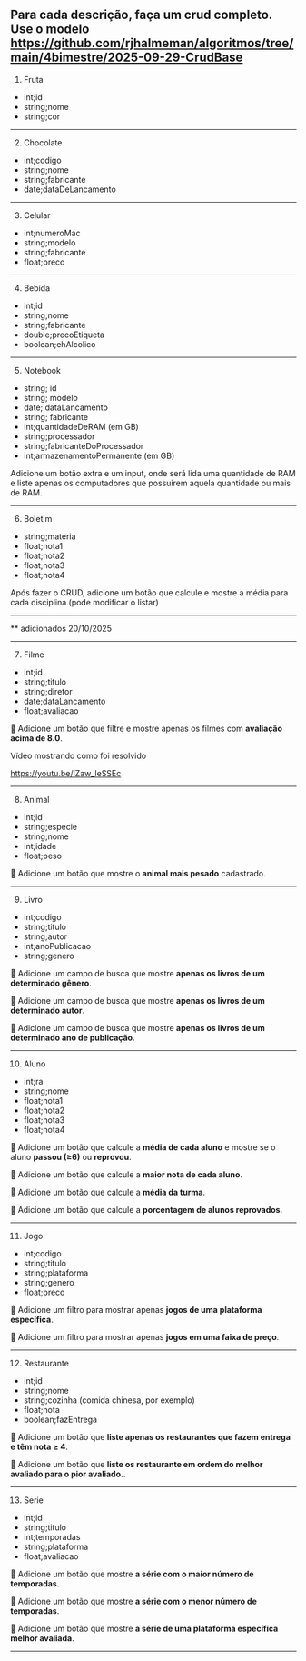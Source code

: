 ## Para cada descrição, faça um crud completo. Use o modelo https://github.com/rjhalmeman/algoritmos/tree/main/4bimestre/2025-09-29-CrudBase


1) Fruta

- int;id
- string;nome
- string;cor

--- 
2) Chocolate

- int;codigo
- string;nome
- string;fabricante
- date;dataDeLancamento
--- 
3) Celular

- int;numeroMac
- string;modelo
- string;fabricante
- float;preco

--- 
4) Bebida

- int;id
- string;nome
- string;fabricante
- double;precoEtiqueta
- boolean;ehAlcolico

--- 
5) Notebook

- string; id
- string; modelo
- date; dataLancamento
- string; fabricante
- int;quantidadeDeRAM (em GB)
- string;processador
- string;fabricanteDoProcessador
- int;armazenamentoPermanente (em GB)

Adicione um botão extra e um input, onde será lida uma quantidade de RAM e liste apenas os computadores que possuirem aquela quantidade ou mais de RAM.

--- 
6) Boletim

- string;materia
- float;nota1
- float;nota2
- float;nota3
- float;nota4

Após fazer o CRUD, adicione um botão que calcule e mostre a média para cada disciplina (pode modificar o listar)

---

** adicionados 20/10/2025

---
7) Filme

- int;id  
- string;titulo  
- string;diretor  
- date;dataLancamento  
- float;avaliacao  

🔹 Adicione um botão que filtre e mostre apenas os filmes com **avaliação acima de 8.0**.

Vídeo mostrando como foi resolvido

https://youtu.be/lZaw_leSSEc

---

8) Animal

- int;id  
- string;especie  
- string;nome  
- int;idade  
- float;peso  

🔹 Adicione um botão que mostre o **animal mais pesado** cadastrado.

---

9) Livro

- int;codigo  
- string;titulo  
- string;autor  
- int;anoPublicacao  
- string;genero  

🔹 Adicione um campo de busca que mostre **apenas os livros de um determinado gênero**.

🔹 Adicione um campo de busca que mostre **apenas os livros de um determinado autor**.

🔹 Adicione um campo de busca que mostre **apenas os livros de um determinado ano de publicação**.


---

10) Aluno

- int;ra  
- string;nome  
- float;nota1  
- float;nota2  
- float;nota3  
- float;nota4  

🔹 Adicione um botão que calcule a **média de cada aluno** e mostre se o aluno **passou (≥6)** ou **reprovou**.

🔹 Adicione um botão que calcule a **maior nota de cada aluno**.

🔹 Adicione um botão que calcule a **média da turma**.

🔹 Adicione um botão que calcule a **porcentagem de alunos reprovados**.



---

11) Jogo

- int;codigo  
- string;titulo  
- string;plataforma  
- string;genero  
- float;preco  

🔹 Adicione um filtro para mostrar apenas **jogos de uma plataforma específica**.

🔹 Adicione um filtro para mostrar apenas **jogos em uma faixa de preço**.


---

12) Restaurante

- int;id  
- string;nome  
- string;cozinha  (comida chinesa, por exemplo)
- float;nota  
- boolean;fazEntrega  

🔹 Adicione um botão que **liste apenas os restaurantes que fazem entrega e têm nota ≥ 4**.

🔹 Adicione um botão que **liste os restaurante em ordem do melhor avaliado para o pior avaliado.**.

---

13) Serie

- int;id  
- string;titulo  
- int;temporadas  
- string;plataforma  
- float;avaliacao  

🔹 Adicione um botão que mostre **a série com o maior número de temporadas**.

🔹 Adicione um botão que mostre **a série com o menor número de temporadas**.

🔹 Adicione um botão que mostre **a série de uma plataforma específica melhor avaliada**.

---
